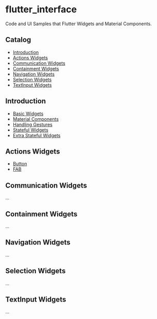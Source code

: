 # flutter_interface

Code and UI Samples that Flutter Widgets and Material Components.

## Catalog

- [Introduction](#introduction)
- [Actions Widgets](#actions-widgets)
- [Communication Widgets](#communication-widgets)
- [Containment Widgets](#containment-widgets)
- [Navigation Widgets](#navigation-widgets)
- [Selection Widgets](#selection-widgets)
- [TextInput Widgets](#textinput-widgets)

## Introduction
- [Basic Widgets](lib/basic_widgets_page.dart)
- [Material Components](lib/material_components_page.dart)
- [Handling Gestures](lib/handling_gestures_page.dart)
- [Stateful Widgets](lib/stateful_widgets_page.dart)
- [Extra Stateful Widgets](lib/extra_stateful_widgets_page.dart)

## Actions Widgets
- [Button](lib/material_buttons_page.dart)
- [FAB](lib/material_fab_page.dart)


## Communication Widgets
...

## Containment Widgets
...

## Navigation Widgets
...

## Selection Widgets
...

## TextInput Widgets
...
